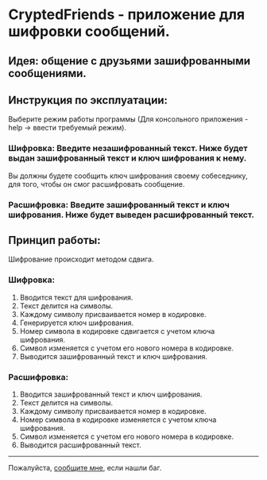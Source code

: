 # CryptedFriends - приложение для шифровки сообщений.

## Идея: общение с друзьями зашифрованными сообщениями.

## Инструкция по эксплуатации:
 
Выберите режим работы программы (Для консольного приложения - help -> ввести требуемый режим). 

### Шифровка: Введите незашифрованный текст. Ниже будет выдан зашифрованный текст и ключ шифрования к нему. 
Вы должны будете сообщить ключ шифрования своему собеседнику, для того, чтобы он смог расшифровать сообщение.

### Расшифровка: Введите зашифрованный текст и ключ шифрования. Ниже будет выведен расшифрованный текст.

## Принцип работы:
Шифрование происходит методом сдвига.

### Шифровка:
1. Вводится текст для шифрования.
2. Текст делится на символы.
3. Каждому символу присваивается номер в кодировке.
4. Генерируется ключ шифрования.
5. Номер символа в кодировке сдвигается с учетом ключа шифрования.
6. Символ изменяется с учетом его нового номера в кодировке.
7. Выводится зашифрованный текст и ключ шифрования.

### Расшифровка:
1. Вводится зашифрованный текст и ключ шифрования.
2. Текст делится на символы.
3. Каждому символу присваивается номер в кодировке.
4. Номер символа в кодировке изменяется с учетом ключа шифрования.
5. Символ изменяется с учетом его нового номера в кодировке.
6. Выводится расшифрованный текст.
 ____
 Пожалуйста, [сообщите мне](https://github.com/EvilVolfy/Simple-Encryptor-Decryptor/issues/new), если нашли баг.
